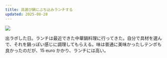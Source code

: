 ```yaml
---
title: 具選び鍋にぶち込みランチする
updated: 2025-08-28
---
```

![](https://i.imgur.com/DRW05F2.jpeg)

出ラボした日。ランチは最近できた中華鍋料理に行ってきた。自分で具材を選んで、それを鍋っぽい感じに調理してもらえる。味は普通に美味かったしテンポも良かったのだが、15 euro かかり、ランチには高い。